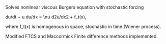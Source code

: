 Solves nonlinear viscous Burgers equation with stochastic forcing

du/dt + u du/dx = \nu d2u/dx2 + f_t(x),

where f_t(x) is homogenous in space, stochastic in time (Wiener process).

Modified FTCS and Maccormick Finite difference methods implemented.
